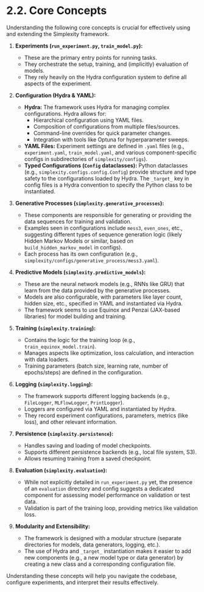 # 2.2. Core Concepts

Understanding the following core concepts is crucial for effectively using and extending the Simplexity framework.

1.  **Experiments (`run_experiment.py`, `train_model.py`):**
    *   These are the primary entry points for running tasks.
    *   They orchestrate the setup, training, and (implicitly) evaluation of models.
    *   They rely heavily on the Hydra configuration system to define all aspects of the experiment.

2.  **Configuration (Hydra & YAML):**
    *   **Hydra:** The framework uses Hydra for managing complex configurations. Hydra allows for:
        *   Hierarchical configuration using YAML files.
        *   Composition of configurations from multiple files/sources.
        *   Command-line overrides for quick parameter changes.
        *   Integration with tools like Optuna for hyperparameter sweeps.
    *   **YAML Files:** Experiment settings are defined in `.yaml` files (e.g., `experiment.yaml`, `train_model.yaml`, and various component-specific configs in subdirectories of `simplexity/configs`).
    *   **Typed Configurations (`Config` dataclasses):** Python dataclasses (e.g., `simplexity.configs.config.Config`) provide structure and type safety to the configurations loaded by Hydra. The `_target_` key in config files is a Hydra convention to specify the Python class to be instantiated.

3.  **Generative Processes (`simplexity.generative_processes`):**
    *   These components are responsible for generating or providing the data sequences for training and validation.
    *   Examples seen in configurations include `mess3`, `even_ones`, etc., suggesting different types of sequence generation logic (likely Hidden Markov Models or similar, based on `build_hidden_markov_model` in configs).
    *   Each process has its own configuration (e.g., `simplexity/configs/generative_process/mess3.yaml`).

4.  **Predictive Models (`simplexity.predictive_models`):**
    *   These are the neural network models (e.g., RNNs like GRU) that learn from the data provided by the generative processes.
    *   Models are also configurable, with parameters like layer count, hidden size, etc., specified in YAML and instantiated via Hydra.
    *   The framework seems to use Equinox and Penzai (JAX-based libraries) for model building and training.

5.  **Training (`simplexity.training`):**
    *   Contains the logic for the training loop (e.g., `train_equinox_model.train`).
    *   Manages aspects like optimization, loss calculation, and interaction with data loaders.
    *   Training parameters (batch size, learning rate, number of epochs/steps) are defined in the configuration.

6.  **Logging (`simplexity.logging`):**
    *   The framework supports different logging backends (e.g., `FileLogger`, `MLFlowLogger`, `PrintLogger`).
    *   Loggers are configured via YAML and instantiated by Hydra.
    *   They record experiment configurations, parameters, metrics (like loss), and other relevant information.

7.  **Persistence (`simplexity.persistence`):**
    *   Handles saving and loading of model checkpoints.
    *   Supports different persistence backends (e.g., local file system, S3).
    *   Allows resuming training from a saved checkpoint.

8.  **Evaluation (`simplexity.evaluation`):**
    *   While not explicitly detailed in `run_experiment.py` yet, the presence of an `evaluation` directory and config suggests a dedicated component for assessing model performance on validation or test data.
    *   Validation is part of the training loop, providing metrics like validation loss.

9.  **Modularity and Extensibility:**
    *   The framework is designed with a modular structure (separate directories for models, data generators, logging, etc.).
    *   The use of Hydra and `_target_` instantiation makes it easier to add new components (e.g., a new model type or data generator) by creating a new class and a corresponding configuration file.

Understanding these concepts will help you navigate the codebase, configure experiments, and interpret their results effectively. 